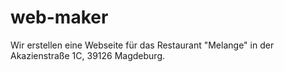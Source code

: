 # web-maker

Wir erstellen eine Webseite für das Restaurant "Melange" in der Akazienstraße 1C, 39126 Magdeburg.